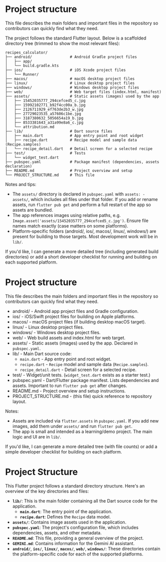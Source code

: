 # Project structure

This file describes the main folders and important files in the repository so contributors can quickly find what they need.

The project follows the standard Flutter layout. Below is a scaffolded directory tree (trimmed to show the most relevant files):

```
recipes_calculator/
├── android/                 # Android Gradle project files
│   ├── app/
│   └── build.gradle.kts
├── ios/                     # iOS Xcode project files
│   └── Runner/
├── macos/                   # macOS desktop project files
├── linux/                   # Linux desktop project files
├── windows/                 # Windows desktop project files
├── web/                     # Web target files (index.html, manifest)
├── assets/                  # Static assets (images) used by the app
│   ├── 15452035777_294cefced5_c.jpg
│   ├── 15992102771_b92f4cc00a_b.jpg
│   ├── 2126711929_ef763de2b3_w.jpg
│   ├── 27729023535_a57606c1be.jpg
│   ├── 3187380632_5056654a19_b.jpg
│   ├── 8533381643_a31a99e8a6_c.jpg
│   └── attribution.md
├── lib/                     # Dart source files
│   ├── main.dart            # App entry point and root widget
│   ├── recipe.dart          # Recipe model and sample data (Recipe.samples)
│   └── recipe_detail.dart   # Detail screen for a selected recipe
├── test/                    # Tests
│   └── widget_test.dart
├── pubspec.yaml             # Package manifest (dependencies, assets declaration)
├── README.md                # Project overview and setup
└── PROJECT_STRUCTURE.md     # This file
```

Notes and tips:

- The `assets/` directory is declared in `pubspec.yaml` with `assets: - assets/`, which includes all files under that folder. If you add or rename assets, run `flutter pub get` and perform a full restart of the app so assets are bundled.
- The app references images using relative paths, e.g. `Image.asset('assets/15452035777_294cefced5_c.jpg')`. Ensure file names match exactly (case matters on some platforms).
- Platform-specific folders (android/, ios/, macos/, linux/, windows/) are present for building to those targets. Most development work will be in `lib/`.

If you'd like, I can generate a more detailed tree (including generated build directories) or add a short developer checklist for running and building on each supported platform.
# Project structure

This file describes the main folders and important files in the repository so contributors can quickly find what they need.

- android/ - Android app project files and Gradle configuration.
- ios/ - iOS/Swift project files for building on Apple platforms.
- macos/ - macOS project files (if building desktop macOS target).
- linux/ - Linux desktop project files.
- windows/ - Windows desktop project files.
- web/ - Web build assets and index.html for web target.
- assets/ - Static assets (images) used by the app. Declared in `pubspec.yaml`.
- lib/ - Main Dart source code:
  - `main.dart` - App entry point and root widget.
  - `recipe.dart` - `Recipe` model and sample data (`Recipe.samples`).
  - `recipe_detail.dart` - Detail screen for a selected recipe.
- test/ - Widget/unit tests. (`widget_test.dart` exists as a starter test.)
- pubspec.yaml - Dart/Flutter package manifest. Lists dependencies and assets. Important to run `flutter pub get` after changes.
- README.md - Project overview and setup instructions.
- PROJECT_STRUCTURE.md - (this file) quick reference to repository layout.

Notes:
- Assets are included via `flutter.assets` in `pubspec.yaml`. If you add new images, add them under `assets/` and run `flutter pub get`.
- The app is small and intended as a learning/demo project. The main logic and UI are in `lib/`.

If you'd like, I can generate a more detailed tree (with file counts) or add a simple developer checklist for building on each platform.
# Project Structure

This Flutter project follows a standard directory structure. Here's an overview of the key directories and files:

- **`lib/`**: This is the main folder containing all the Dart source code for the application.
  - **`main.dart`**: The entry point of the application.
  - **`recipe.dart`**: Defines the `Recipe` data model.
- **`assets/`**: Contains image assets used in the application.
- **`pubspec.yaml`**: The project's configuration file, which includes dependencies, assets, and other metadata.
- **`README.md`**: This file, providing a general overview of the project.
- **`GEMINI.md`**: Contains information for the Gemini AI assistant.
- **`android/`**, **`ios/`**, **`linux/`**, **`macos/`**, **`web/`**, **`windows/`**: These directories contain the platform-specific code for each of the supported platforms.
